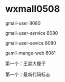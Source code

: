 # wxmall0508

 gmall-user 8080
 
 gmall-user-service 8080
 
 gmall-user-sevice 8080
 
 gamll-mange-web 8081
 
 第一个：王星大傻子
 
 第一个：最新代码标志
 
